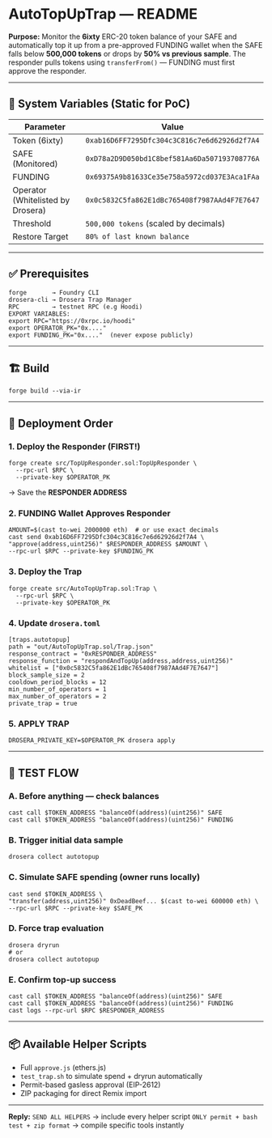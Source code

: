 # AutoTopUpTrap — README

**Purpose:**
Monitor the **6ixty** ERC-20 token balance of your SAFE and automatically top it up from a pre-approved FUNDING wallet when the SAFE falls below **500,000 tokens** or drops by **50% vs previous sample**. The responder pulls tokens using `transferFrom()` — FUNDING must first approve the responder.

---

## 📌 System Variables (Static for PoC)

| Parameter                         | Value                                        |
| --------------------------------- | -------------------------------------------- |
| Token (6ixty)                     | `0xab16D6FF7295Dfc304c3C816c7e6d62926d2f7A4` |
| SAFE (Monitored)                  | `0xD78a2D9D050bd1C8bef581Aa6Da507193708776A` |
| FUNDING                           | `0x69375A9b81633Ce35e758a5972cd037E3Aca1FAa` |
| Operator (Whitelisted by Drosera) | `0x0c5832C5fa862E1dBc765408f7987AAd4F7E7647` |
| Threshold                         | `500,000 tokens` (scaled by decimals)        |
| Restore Target                    | `80% of last known balance`                  |

---

## ✅ Prerequisites

```
forge       → Foundry CLI
drosera-cli → Drosera Trap Manager
RPC         → testnet RPC (e.g Hoodi)
EXPORT VARIABLES:
export RPC="https://0xrpc.io/hoodi"
export OPERATOR_PK="0x...."
export FUNDING_PK="0x...."  (never expose publicly)
```

---

## 🏗️ Build

```
forge build --via-ir
```

---

## 🚀 Deployment Order

### 1. Deploy the Responder (FIRST!)

```
forge create src/TopUpResponder.sol:TopUpResponder \
  --rpc-url $RPC \
  --private-key $OPERATOR_PK
```

→ Save the **RESPONDER ADDRESS**

### 2. FUNDING Wallet Approves Responder

```
AMOUNT=$(cast to-wei 2000000 eth)  # or use exact decimals
cast send 0xab16D6FF7295Dfc304c3C816c7e6d62926d2f7A4 \
"approve(address,uint256)" $RESPONDER_ADDRESS $AMOUNT \
--rpc-url $RPC --private-key $FUNDING_PK
```

### 3. Deploy the Trap

```
forge create src/AutoTopUpTrap.sol:Trap \
  --rpc-url $RPC \
  --private-key $OPERATOR_PK
```

### 4. Update `drosera.toml`

```
[traps.autotopup]
path = "out/AutoTopUpTrap.sol/Trap.json"
response_contract = "0xRESPONDER_ADDRESS"
response_function = "respondAndTopUp(address,address,uint256)"
whitelist = ["0x0c5832C5fa862E1dBc765408f7987AAd4F7E7647"]
block_sample_size = 2
cooldown_period_blocks = 12
min_number_of_operators = 1
max_number_of_operators = 2
private_trap = true
```

### 5. APPLY TRAP

```
DROSERA_PRIVATE_KEY=$OPERATOR_PK drosera apply
```

---

## 🧪 TEST FLOW

### A. Before anything — check balances

```
cast call $TOKEN_ADDRESS "balanceOf(address)(uint256)" SAFE
cast call $TOKEN_ADDRESS "balanceOf(address)(uint256)" FUNDING
```

### B. Trigger initial data sample

```
drosera collect autotopup
```

### C. Simulate SAFE spending (owner runs locally)

```
cast send $TOKEN_ADDRESS \
"transfer(address,uint256)" 0xDeadBeef... $(cast to-wei 600000 eth) \
--rpc-url $RPC --private-key $SAFE_PK
```

### D. Force trap evaluation

```
drosera dryrun
# or
drosera collect autotopup
```

### E. Confirm top-up success

```
cast call $TOKEN_ADDRESS "balanceOf(address)(uint256)" SAFE
cast call $TOKEN_ADDRESS "balanceOf(address)(uint256)" FUNDING
cast logs --rpc-url $RPC $RESPONDER_ADDRESS
```

---

## 📦 Available Helper Scripts

* Full `approve.js` (ethers.js)
* `test_trap.sh` to simulate spend + dryrun automatically
* Permit-based gasless approval (EIP-2612)
* ZIP packaging for direct Remix import

---

**Reply:**
`SEND ALL HELPERS` → include every helper script
`ONLY permit + bash test + zip format` → compile specific tools instantly
